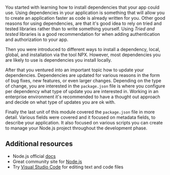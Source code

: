 You started with learning how to install dependencies that your app could use. Using dependencies in your application is something that will allow you to create an application faster as code is already written for you. Other good reasons for using dependencies, are that it's good idea to rely on tried and tested libraries rather than to write something yourself. Using *Tried and tested* libraries is a good recommendation for when adding authentication and authorization to your app.

Then you were introduced to different ways to install a dependency, local, global, and installation via the tool NPX. However, most dependencies you are likely to use is dependencies you install locally.

After that you ventured into an important topic how to update your dependencies. Dependencies are updated for various reasons in the form of bug fixes, new features, or even larger changes. Depending on the type of change, you are interested in the `package.json` file is where you configure per dependency what type of update you are interested in. Working in an enterprise environment it's recommended to have a thought out approach and decide on what type of updates you are ok with.

Finally the last unit of this module covered the `package.json` file in more detail. Various fields were covered and it focused on metadata fields, to describe your application.  It also focused on various scripts you can create to manage your Node.js project throughout the development phase.

## Additional resources

- Node.js official [docs](https://nodejs.org/en/docs/)
- Great community site for [Node.js](https://nodejs.dev/learn)
- Try [Visual Studio Code](https://code.visualstudio.com) for editing text and code files
